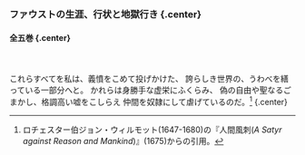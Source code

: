 ### ファウストの生涯、行状と地獄行き {.center}
#### 全五巻 {.center}

　

これらすべてを私は、義憤をこめて投げかけた、
誇らしき世界の、うわべを繕っている一部分へと。
かれらは身勝手な虚栄にふくらみ、
偽の自由や聖なるごまかし、格調高い嘘をこしらえ
仲間を奴隷にして虐げているのだ。[^1]
{.center}
[^1]: ロチェスター伯ジョン・ウィルモット(1647-1680)の『人間風刺(<cite>A Satyr against Reason and Mankind</cite>)』(1675)からの引用。

